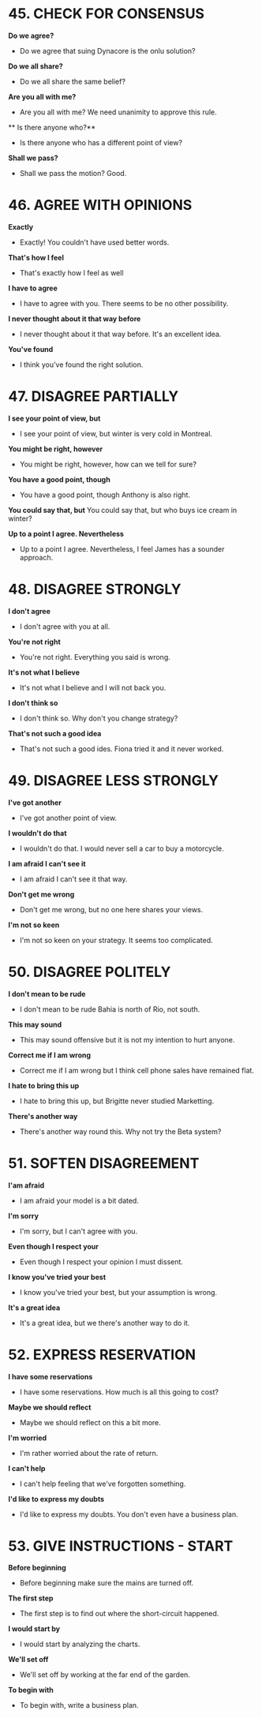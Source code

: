 # 45. CHECK FOR CONSENSUS
**Do we agree?**
* Do we agree that suing Dynacore is the onlu solution?

**Do we all share?**
* Do we all share the same belief?

**Are you all with me?**
* Are you all with me? We need unanimity to approve this rule.

** Is there anyone who?**
* Is there anyone who has a different point of view?

**Shall we pass?**
* Shall we pass the motion? Good.

# 46. AGREE WITH OPINIONS
**Exactly**
* Exactly! You couldn't have used better words.

**That's how I feel**
* That's exactly how I feel as well

**I have to agree**
* I have to agree with you. There seems to be no other possibility.

**I never thought about it that way before**
* I never thought about it that way before. It's an excellent idea.

**You've found**
* I think you've found the right solution.

# 47. DISAGREE PARTIALLY
**I see your point of view, but**
* I see your point of view, but winter is very cold in Montreal.

**You might be right, however**
* You might be right, however, how can we tell for sure?

**You have a good point, though**
* You have a good point, though Anthony is also right.

**You could say that, but**
You could say that, but who buys ice cream in winter?

**Up to a point I agree. Nevertheless**
* Up to a point I agree. Nevertheless, I feel James has a sounder approach.

# 48. DISAGREE STRONGLY

**I don't agree**
* I don't agree with you at all.

**You're not right**
* You're not right. Everything you said is wrong.

**It's not what I believe**
* It's not what I believe and I will not back you.

**I don't think so**
* I don't think so. Why don't you change strategy?

**That's not such a good idea**
* That's not such a good ides. Fiona tried it and it never worked.

# 49. DISAGREE LESS STRONGLY
**I've got another**
* I've got another point of view.

**I wouldn't do that**
* I wouldn't do that. I would never sell a car to buy a motorcycle.

**I am afraid I can't see it**
* I am afraid I can't see it that way.

**Don't get me wrong**
* Don't get me wrong, but no one here shares your views.

**I'm not so keen**
* I'm not so keen on your strategy. It seems too complicated.

# 50. DISAGREE POLITELY
**I don't mean to be rude**
* I don't mean to be rude Bahia is north of Rio, not south.

**This may sound**
* This may sound offensive but it is not my intention to hurt anyone.

**Correct me if I am wrong**
* Correct me if I am wrong but I think cell phone sales have remained flat.

**I hate to bring this up**
* I hate to bring this up, but Brigitte never studied Marketting.

**There's another way**
* There's another way round this. Why not try the Beta system?

# 51. SOFTEN DISAGREEMENT
**I'am afraid**
* I am afraid your model is a bit dated.

**I'm sorry**
* I'm sorry, but I can't agree with you.

**Even though I respect your**
* Even though I respect your opinion I must dissent.

**I know you've tried your best**
* I know you've tried your best, but your assumption is wrong.

**It's a great idea**
* It's a great idea, but we there's another way to do it.

# 52. EXPRESS RESERVATION
**I have some reservations**
* I have some reservations. How much is all this going to cost?

**Maybe we should reflect**
* Maybe we should reflect on this a bit more.

**I'm worried**
* I'm rather worried about the rate of return.

**I can't help**
* I can't help feeling that we've forgotten something.

**I'd like to express my doubts**
* I'd like to express my doubts. You don't even have a business plan.

# 53. GIVE INSTRUCTIONS - START
**Before beginning**
* Before beginning make sure the mains are turned off.

**The first step**
* The first step is to find out where the short-circuit happened.

**I would start by**
* I would start by analyzing the charts.

**We'll set off**
* We'll set off by working at the far end of the garden.

**To begin with**
* To begin with, write a business plan.

